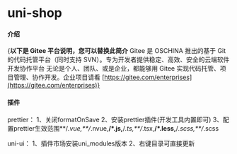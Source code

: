 # uni-shop

#### 介绍
{**以下是 Gitee 平台说明，您可以替换此简介**
Gitee 是 OSCHINA 推出的基于 Git 的代码托管平台（同时支持 SVN）。专为开发者提供稳定、高效、安全的云端软件开发协作平台
无论是个人、团队、或是企业，都能够用 Gitee 实现代码托管、项目管理、协作开发。企业项目请看 [https://gitee.com/enterprises](https://gitee.com/enterprises)}



#### 插件

prettier：
	1、关闭formatOnSave
	2、安装prettier插件(开发工具内置即可)
	3、配置prettier生效范围**/*.vue,**/*.nvue,**/*.js,**/*.ts,**/*.tsx,**/*.less,**/*.scss,**/*.scss
	
uni-ui：
	1、插件市场安装uni_modules版本
	2、右键目录可直接更新